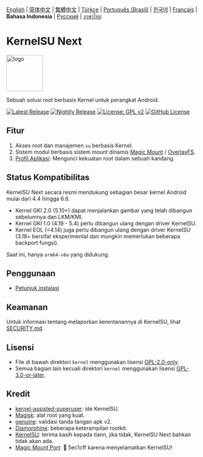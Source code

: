 [English](README.md) | [简体中文](README_CN.md) | [繁體中文](README_TW.md) | [Türkçe](README_TR.md) | [Português (Brasil)](README_PT-BR.md) | [한국어](README_KO.md) | [Français](README_FR.md) | **Bahasa Indonesia** | [Русский](README_RU.md) | [ภาษาไทย](README_TH.md)

# KernelSU Next

<img src="/assets/kernelsu_next.png" style="width: 96px;" alt="logo">

Sebuah solusi root berbasis Kernel untuk perangkat Android.

[![Latest Release](https://img.shields.io/github/v/release/rifsxd/KernelSU-Next?label=Release&logo=github)](https://github.com/rifsxd/KernelSU-Next/releases/latest)
[![Nightly Release](https://img.shields.io/badge/Nightly%20Release-gray?logo=hackthebox&logoColor=fff)](https://nightly.link/rifsxd/KernelSU-Next/workflows/build-manager/next/manager)
[![License: GPL v2](https://img.shields.io/badge/License-GPL%20v2-orange.svg?logo=gnu)](https://www.gnu.org/licenses/old-licenses/gpl-2.0.en.html)
[![GitHub License](https://img.shields.io/github/license/rifsxd/KernelSU-Next?logo=gnu)](/LICENSE)

## Fitur

1. Akses root dan manajemen `su` berbasis Kernel.
2. Sistem modul berbasis sistem mount dinamis [Magic Mount](https://topjohnwu.github.io/Magisk/details.html#magic-mount) / [OverlayFS](https://en.wikipedia.org/wiki/OverlayFS).
3. [Profil Aplikasi](https://kernelsu.org/guide/app-profile.html): Mengunci kekuatan root dalam sebuah kandang.

## Status Kompatibilitas

KernelSU Next secara resmi mendukung sebagian besar kernel Android mulai dari 4.4 hingga 6.6.
 - Kernel GKI 2.0 (5.10+) dapat menjalankan gambar yang telah dibangun sebelumnya dan LKM/KMI.
 - Kernel GKI 1.0 (4.19 - 5.4) perlu dibangun ulang dengan driver KernelSU.
 - Kernel EOL (<4.14) juga perlu dibangun ulang dengan driver KernelSU (3.18+ bersifat eksperimental dan mungkin memerlukan beberapa backport fungsi).

Saat ini, hanya `arm64-v8a` yang didukung.

## Penggunaan

- [Petunjuk instalasi](https://rifsxd.github.io/KernelSU-Next/)

## Keamanan

Untuk informasi tentang melaporkan kerentanannya di KernelSU, lihat [SECURITY.md](/SECURITY.md).

## Lisensi

- File di bawah direktori `kernel` menggunakan lisensi [GPL-2.0-only](https://www.gnu.org/licenses/old-licenses/gpl-2.0.en.html).
- Semua bagian lain kecuali direktori `kernel` menggunakan lisensi [GPL-3.0-or-later](https://www.gnu.org/licenses/gpl-3.0.html).

## Kredit

- [kernel-assisted-superuser](https://git.zx2c4.com/kernel-assisted-superuser/about/): ide KernelSU.
- [Magisk](https://github.com/topjohnwu/Magisk): alat root yang kuat.
- [genuine](https://github.com/brevent/genuine/): validasi tanda tangan apk v2.
- [Diamorphine](https://github.com/m0nad/Diamorphine): beberapa keterampilan rootkit.
- [KernelSU](https://github.com/tiann/KernelSU): terima kasih kepada tiann, jika tidak, KernelSU Next bahkan tidak akan ada.
- [Magic Mount Port](https://github.com/5ec1cff/KernelSU/blob/main/userspace/ksud/src/magic_mount.rs): 💜 5ec1cff karena menyelamatkan KernelSU!
